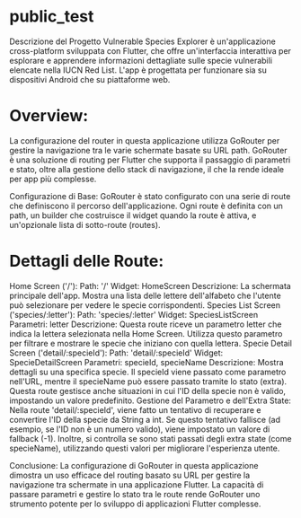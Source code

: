 # public_test
Descrizione del Progetto Vulnerable Species Explorer è un'applicazione cross-platform sviluppata con Flutter, che offre un'interfaccia interattiva per esplorare e apprendere informazioni dettagliate sulle specie vulnerabili elencate nella IUCN Red List. L'app è progettata per funzionare sia su dispositivi Android che su piattaforme web.


# Overview:
La configurazione del router in questa applicazione utilizza GoRouter per gestire la navigazione tra le varie schermate basate su URL path. GoRouter è una soluzione di routing per Flutter che supporta il passaggio di parametri e stato, oltre alla gestione dello stack di navigazione, il che la rende ideale per app più complesse.

Configurazione di Base:
GoRouter è stato configurato con una serie di route che definiscono il percorso dell'applicazione. Ogni route è definita con un path, un builder che costruisce il widget quando la route è attiva, e un'opzionale lista di sotto-route (routes).

# Dettagli delle Route:

Home Screen ('/'):
Path: '/'
Widget: HomeScreen
Descrizione: La schermata principale dell'app. Mostra una lista delle lettere dell'alfabeto che l'utente può selezionare per vedere le specie corrispondenti.
Species List Screen ('species/:letter'):
Path: 'species/:letter'
Widget: SpeciesListScreen
Parametri: letter
Descrizione: Questa route riceve un parametro letter che indica la lettera selezionata nella Home Screen. Utilizza questo parametro per filtrare e mostrare le specie che iniziano con quella lettera.
Specie Detail Screen ('detail/:specieId'):
Path: 'detail/:specieId'
Widget: SpecieDetailScreen
Parametri: specieId, specieName
Descrizione: Mostra dettagli su una specifica specie. Il specieId viene passato come parametro nell'URL, mentre il specieName può essere passato tramite lo stato (extra). Questa route gestisce anche situazioni in cui l'ID della specie non è valido, impostando un valore predefinito.
Gestione del Parametro e dell'Extra State:
Nella route 'detail/:specieId', viene fatto un tentativo di recuperare e convertire l'ID della specie da String a int. Se questo tentativo fallisce (ad esempio, se l'ID non è un numero valido), viene impostato un valore di fallback (-1). Inoltre, si controlla se sono stati passati degli extra state (come specieName), utilizzando questi valori per migliorare l'esperienza utente.

Conclusione:
La configurazione di GoRouter in questa applicazione dimostra un uso efficace del routing basato su URL per gestire la navigazione tra schermate in una applicazione Flutter. La capacità di passare parametri e gestire lo stato tra le route rende GoRouter uno strumento potente per lo sviluppo di applicazioni Flutter complesse.

